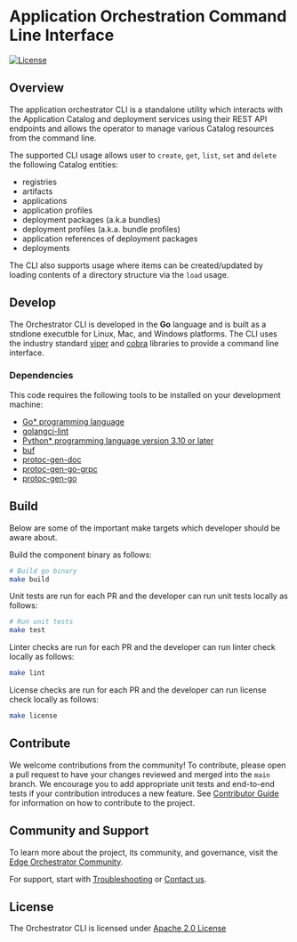 <!---
  SPDX-FileCopyrightText: (C) 2025 Intel Corporation
  SPDX-License-Identifier: Apache-2.0
-->

# Application Orchestration Command Line Interface

[![License](https://img.shields.io/badge/License-Apache%202.0-blue.svg)](https://opensource.org/licenses/Apache-2.0)

## Overview

The application orchestrator CLI is a standalone utility which interacts with the Application Catalog and deployment
services using their REST API endpoints and allows the operator to manage various Catalog resources
from the command line.

The supported CLI usage allows user to `create`, `get`, `list`, `set` and `delete` the following
Catalog entities:
* registries
* artifacts
* applications
* application profiles
* deployment packages (a.k.a bundles)
* deployment profiles (a.k.a. bundle profiles)
* application references of deployment packages
* deployments

The CLI also supports usage where items can be created/updated by loading contents of a directory structure via
the `load` usage.

## Develop

The Orchestrator CLI is developed in the **Go** language and is built as a stndlone executble for Linux, Mac, and Windows platforms. The CLI uses
the industry standard [viper](https://github.com/spf13/viper) and [cobra](https://github.com/spf13/cobra) libraries to provide a command line interface.

### Dependencies

This code requires the following tools to be installed on your development machine:

- [Go\* programming language](https://go.dev)
- [golangci-lint](https://github.com/golangci/golangci-lint)
- [Python\* programming language version 3.10 or later](https://www.python.org/downloads)
- [buf](https://github.com/bufbuild/buf)
- [protoc-gen-doc](https://github.com/pseudomuto/protoc-gen-doc)
- [protoc-gen-go-grpc](https://pkg.go.dev/google.golang.org/grpc)
- [protoc-gen-go](https://pkg.go.dev/google.golang.org/protobuf)

## Build

Below are some of the important make targets which developer should be aware about.

Build the component binary as follows:

```bash
# Build go binary
make build
```

Unit tests are run for each PR and the developer can run unit tests locally as follows:

```bash
# Run unit tests
make test
```

Linter checks are run for each PR and the developer can run linter check locally as follows:

```bash
make lint
```

License checks are run for each PR and the developer can run license check locally as follows:

```bash
make license
```

## Contribute

We welcome contributions from the community! To contribute, please open a pull request to have your changes reviewed
and merged into the `main` branch. We encourage you to add appropriate unit tests and end-to-end tests if
your contribution introduces a new feature. See [Contributor Guide] for information on how to contribute to the project.

## Community and Support

To learn more about the project, its community, and governance, visit the [Edge Orchestrator Community].

For support, start with [Troubleshooting] or [Contact us].

## License

The Orchestrator CLI is licensed under [Apache 2.0 License]

[Application Orchestration Deployment]: https://github.com/open-edge-platform/app-orch-deployment
[Tenant Controller]: https://github.com/open-edge-platform/app-orch-tenant-controller
[Cluster Extensions]: https://github.com/open-edge-platform/cluster-extensions
[Platform Services]: https://docs.openedgeplatform.intel.com/edge-manage-docs/main/developer_guide/platform/index.html
[Contributor Guide]: https://docs.openedgeplatform.intel.com/edge-manage-docs/main/developer_guide/contributor_guide/index.html
[Troubleshooting]: https://docs.openedgeplatform.intel.com/edge-manage-docs/main/developer_guide/troubleshooting/index.html
[Contact us]: https://github.com/open-edge-platform
[Edge Orchestrator Community]: https://docs.openedgeplatform.intel.com/edge-manage-docs/main/index.html
[Apache 2.0 License]: LICENSES/Apache-2.0.txt
[Developer Guide App Orch Tutorial]: app-orch-tutorials/developer-guide-tutorial/README.md
